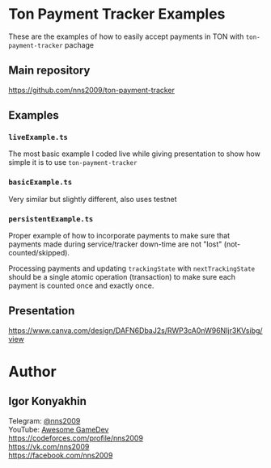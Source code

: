 # Ton Payment Tracker Examples
These are the examples of how to easily accept payments in TON with `ton-payment-tracker` pachage

## Main repository
https://github.com/nns2009/ton-payment-tracker

## Examples

### `liveExample.ts`
The most basic example I coded live while giving presentation to show how simple it is to use `ton-payment-tracker`

### `basicExample.ts`
Very similar but slightly different, also uses testnet

### `persistentExample.ts`
Proper example of how to incorporate payments to make sure that payments made during service/tracker down-time are not "lost" (not-counted/skipped).

Processing payments and updating `trackingState` with `nextTrackingState` should be a single atomic operation (transaction) to make sure each payment is counted once and exactly once.

## Presentation
https://www.canva.com/design/DAFN6DbaJ2s/RWP3cA0nW96NIjr3KVsibg/view


# Author
## Igor Konyakhin
Telegram: [@nns2009](https://t.me/nns2009) <br>
YouTube: [Awesome GameDev](https://www.youtube.com/channel/UCZacxOhkmPS2cklzU1_Ya9Q) <br>
https://codeforces.com/profile/nns2009 <br>
https://vk.com/nns2009 <br>
https://facebook.com/nns2009
